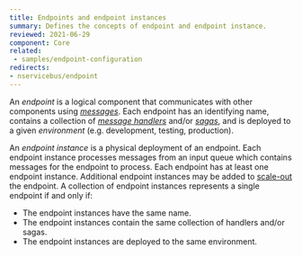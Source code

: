 ```yaml
---
title: Endpoints and endpoint instances
summary: Defines the concepts of endpoint and endpoint instance.
reviewed: 2021-06-29
component: Core
related:
 - samples/endpoint-configuration
redirects:
- nservicebus/endpoint
---
```


An _endpoint_ is a logical component that communicates with other components using [_messages_](/nservicebus/messaging). Each endpoint has an identifying name, contains a collection of [_message handlers_](/nservicebus/handlers/) and/or [_sagas_](/nservicebus/sagas/), and is deployed to a given _environment_ (e.g. development, testing, production). 

An _endpoint instance_ is a physical deployment of an endpoint. Each endpoint instance processes messages from an input queue which contains messages for the endpoint to process. Each endpoint has at least one endpoint instance. Additional endpoint instances may be added to [scale-out](/nservicebus/architecture/scaling.md) the endpoint. A collection of endpoint instances represents a single endpoint if and only if:

- The endpoint instances have the same name.
- The endpoint instances contain the same collection of handlers and/or sagas.
- The endpoint instances are deployed to the same environment.
